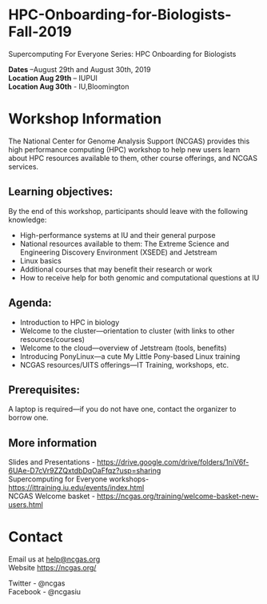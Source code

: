 # HPC-Onboarding-for-Biologists-Fall-2019
Supercomputing For Everyone Series: HPC Onboarding for Biologists

**Dates** –August 29th and August 30th, 2019 \
**Location Aug 29th** – IUPUI  \
**Location Aug 30th** - IU,Bloomington 

# Workshop Information
The National Center for Genome Analysis Support (NCGAS) provides this high performance computing (HPC) workshop to help new users learn about HPC resources available to them, other course offerings, and NCGAS services.

## Learning objectives:
By the end of this workshop, participants should leave with the following knowledge:

- High-performance systems at IU and their general purpose
- National resources available to them: The Extreme Science and Engineering Discovery Environment (XSEDE) and Jetstream
- Linux basics
- Additional courses that may benefit their research or work
- How to receive help for both genomic and computational questions at IU

## Agenda:
- Introduction to HPC in biology
- Welcome to the cluster—orientation to cluster (with links to other resources/courses)
- Welcome to the cloud—overview of Jetstream (tools, benefits)
- Introducing PonyLinux—a cute My Little Pony-based Linux training
- NCGAS resources/UITS offerings—IT Training, workshops, etc.

## Prerequisites:
A laptop is required—if you do not have one, contact the organizer to borrow one. 

## More information 
Slides and Presentations - https://drive.google.com/drive/folders/1niV6f-6UAe-D7cVr9ZZQxtdbDqOaFfqz?usp=sharing \
Supercomputing for Everyone workshops- https://ittraining.iu.edu/events/index.html \
NCGAS Welcome basket - https://ncgas.org/training/welcome-basket-new-users.html


# Contact
Email us at help@ncgas.org \
Website https://ncgas.org/

Twitter - @ncgas \
Facebook - @ncgasiu
